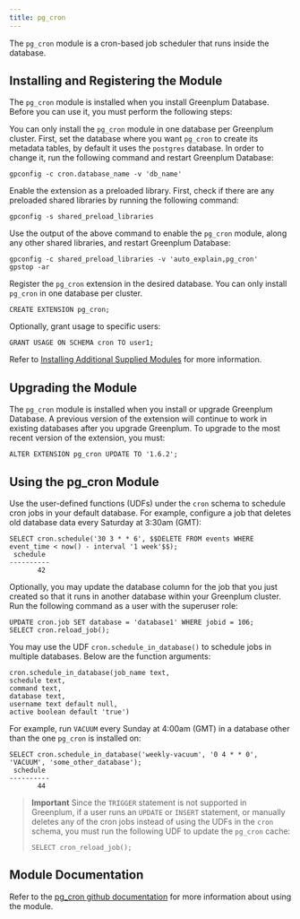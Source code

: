 ```yaml
---
title: pg_cron 
---
```


The `pg_cron` module is a cron-based job scheduler that runs inside the database.

## <a id="topic_reg"></a>Installing and Registering the Module

The `pg_cron` module is installed when you install Greenplum Database. Before you can use it, you must perform the following steps:

You can only install the `pg_cron` module in one database per Greenplum cluster. First, set the database where you want `pg_cron` to create its metadata tables, by default it uses the `postgres` database. In order to change it, run the following command and restart Greenplum Database:

```
gpconfig -c cron.database_name -v 'db_name'
```

Enable the extension as a preloaded library. First, check if there are any preloaded shared libraries by running the following command:

```
gpconfig -s shared_preload_libraries
```

Use the output of the above command to enable the `pg_cron` module, along any other shared libraries, and restart Greenplum Database:

```
gpconfig -c shared_preload_libraries -v 'auto_explain,pg_cron'
gpstop -ar 
```

Register the `pg_cron` extension in the desired database. You can only install `pg_cron` in one database per cluster.

```
CREATE EXTENSION pg_cron;
```

Optionally, grant usage to specific users:

```
GRANT USAGE ON SCHEMA cron TO user1;
```

Refer to [Installing Additional Supplied Modules](../../install_guide/install_modules.html) for more information.

## <a id="topic_upgrading"></a>Upgrading the Module

The `pg_cron` module is installed when you install or upgrade Greenplum Database. A previous version of the extension will continue to work in existing databases after you upgrade Greenplum. To upgrade to the most recent version of the extension, you must:

```
ALTER EXTENSION pg_cron UPDATE TO '1.6.2';
```

## <a id="topic_using"></a>Using the pg_cron Module

Use the user-defined functions (UDFs) under the `cron` schema to schedule cron jobs in your default database. For example, configure a job that deletes old database data every Saturday at 3:30am (GMT):

```
SELECT cron.schedule('30 3 * * 6', $$DELETE FROM events WHERE event_time < now() - interval '1 week'$$);
 schedule
----------
       42
```

Optionally, you may update the database column for the job that you just created so that it runs in another database within your Greenplum cluster. Run the following command as a user with the superuser role:

```
UPDATE cron.job SET database = 'database1' WHERE jobid = 106;
SELECT cron.reload_job();
```

You may use the UDF `cron.schedule_in_database()` to schedule jobs in multiple databases. Below are the function arguments:

```
cron.schedule_in_database(job_name text,
schedule text,
command text,
database text,
username text default null,
active boolean default 'true')
```

For example, run `VACUUM` every Sunday at 4:00am (GMT) in a database other than the one `pg_cron` is installed on:

```
SELECT cron.schedule_in_database('weekly-vacuum', '0 4 * * 0', 'VACUUM', 'some_other_database');
 schedule
----------
       44
```

> **Important** Since the `TRIGGER` statement is not supported in Greenplum, if a user runs an `UPDATE` or `INSERT` statement, or manually deletes any of the cron jobs instead of using the UDFs in the `cron` schema, you must run the following UDF to update the `pg_cron` cache:
>
> ```
> SELECT cron_reload_job();
> ```

## <a id="topic_docs"></a>Module Documentation

Refer to the [pg_cron github documentation](https://github.com/citusdata/pg_cron/tree/main) for more information about using the module.
